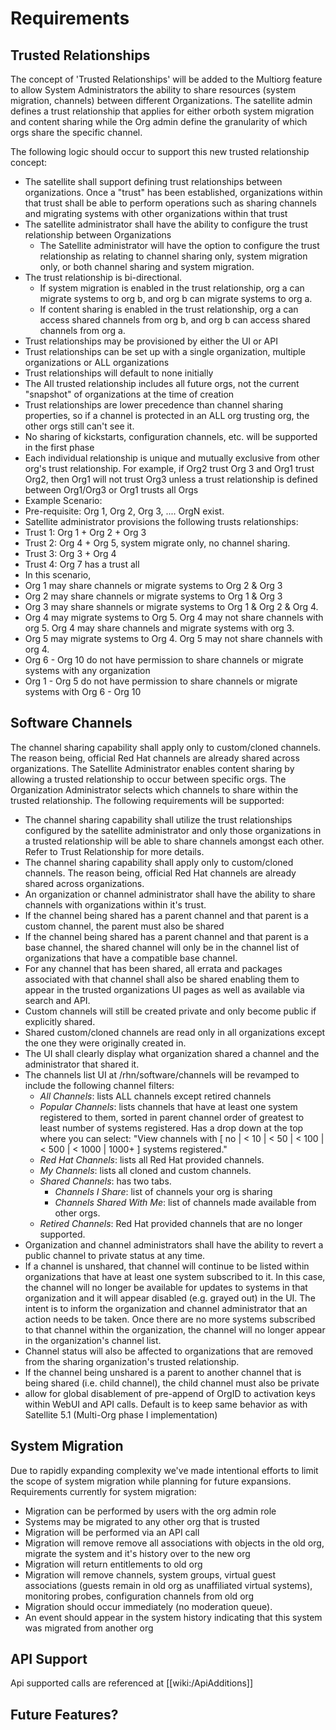 # Requirements

## Trusted Relationships




The concept of 'Trusted Relationships' will be added to the Multiorg feature to allow System Administrators the ability to share resources (system migration, channels) between different Organizations. The satellite admin defines a trust relationship that applies for either orboth system migration and content sharing while the Org admin define the granularity of which orgs share the specific channel. 

The following logic should occur to support this new trusted relationship concept:

 * The satellite shall support defining trust relationships between organizations. Once a "trust" has been established, organizations within that trust shall be able to perform operations such as sharing channels and migrating systems with other organizations within that trust
 * The satellite administrator shall have the ability to configure the trust relationship between Organizations
   * The Satellite administrator will have the option to configure the trust relationship as relating to channel sharing only, system migration only, or both channel sharing and system migration.
 * The trust relationship is bi-directional.
   * If system migration is enabled in the trust relationship, org a can migrate systems to org b, and org b can migrate systems to org a.
   * If content sharing is enabled in the trust relationship, org a can access shared channels from org b, and org b can access shared channels from org a.
 * Trust relationships may be provisioned by either the UI or API
 * Trust relationships can be set up with a single organization, multiple organizations or ALL organizations
 * Trust relationships will default to none initially
 * The All trusted relationship includes all future orgs, not the current "snapshot" of organizations at the time of creation
 * Trust relationships are lower precedence than channel sharing properties, so if a channel is protected in an ALL org trusting org, the other orgs still can't see it.
 * No sharing of kickstarts, configuration channels, etc. will be supported in the first phase
 * Each individual relationship is unique and mutually exclusive from other org's trust relationship. For example, if Org2 trust Org 3 and Org1 trust Org2, then Org1 will not trust Org3 unless a trust relationship is defined between Org1/Org3 or Org1 trusts all Orgs
 * Example Scenario:
  * Pre-requisite: Org 1, Org 2, Org 3, .... OrgN exist. 
  * Satellite administrator provisions the following trusts relationships: 
   * Trust 1: Org 1 + Org 2 + Org 3 
   * Trust 2: Org 4 + Org 5, system migrate only, no channel sharing.
   * Trust 3: Org 3 + Org 4 
   * Trust 4: Org 7 has a trust all 
  * In this scenario, 
   * Org 1 may share channels or migrate systems to Org 2 & Org 3 
   * Org 2 may share channels or migrate systems to Org 1 & Org 3 
   * Org 3 may share shannels or migrate systems to Org 1 & Org 2 & Org 4.
   * Org 4 may migrate systems to Org 5. Org 4 may not share channels with org 5. Org 4 may share channels and migrate systems with org 3.
   * Org 5 may migrate systems to Org 4. Org 5 may not share channels with org 4.
   * Org 6 - Org 10 do not have permission to share channels or migrate systems with any organization
   * Org 1 - Org 5 do not have permission to share channels or migrate systems with Org 6 - Org 10 
## Software Channels

The channel sharing capability shall apply only to custom/cloned channels. The reason being, official Red Hat channels are already shared across organizations. The Satellite Administrator enables content sharing by allowing a trusted relationship to occur between specific orgs. The Organization Administrator selects which channels to share within the trusted relationship. The following requirements will be supported: 

 * The channel sharing capability shall utilize the trust relationships configured by the satellite administrator and only those organizations in a trusted relationship will be able to share channels amongst each other. Refer to  Trust Relationship for more details. 
 * The channel sharing capability shall apply only to custom/cloned channels. The reason being, official Red Hat channels are already shared across organizations. 
 * An organization or channel administrator shall have the ability to share channels with organizations within it's trust. 
 * If the channel being shared has a parent channel and that parent is a custom channel, the parent must also be shared
 * If the channel being shared has a parent channel and that parent is a base channel, the shared channel will only be in the channel list of organizations that have a compatible base channel. 
 * For any channel that has been shared, all errata and packages associated with that channel shall also be shared enabling them to appear in the trusted organizations UI pages as well as available via search and API.
 * Custom channels will still be created private and only become public if explicitly shared. 
 * Shared custom/cloned channels are read only in all organizations except the one they were originally created in.
 * The UI shall clearly display what organization shared a channel and the administrator that shared it. 
 * The channels list UI at /rhn/software/channels will be revamped to include the following channel filters:
   * *All Channels*: lists ALL channels except retired channels
   * *Popular Channels*: lists channels that have at least one system registered to them, sorted in parent channel order of greatest to least number of systems registered. Has a drop down at the top where you can select: "View channels with [ no | < 10 | < 50 | < 100 | < 500 | < 1000 | 1000+ ] systems registered."
   * *Red Hat Channels*: lists all Red Hat provided channels.
   * *My Channels*: lists all cloned and custom channels.
   * *Shared Channels*: has two tabs.
     * *Channels I Share*: list of channels your org is sharing
     * *Channels Shared With Me*: list of channels made available from other orgs.
   * *Retired Channels*: Red Hat provided channels that are no longer supported. 
 * Organization and channel administrators shall have the ability to revert a public channel to private status at any time. 
 * If a channel is unshared, that channel will continue to be listed within organizations that have at least one system subscribed to it. In this case, the channel will no longer be available for updates to systems in that organization and it will appear disabled (e.g. grayed out) in the UI. The intent is to inform the organization and channel administrator that an action needs to be taken. Once there are no more systems subscribed to that channel within the organization, the channel will no longer appear in the organization's channel list.
 * Channel status will also be affected to organizations that are removed from the sharing organization's trusted relationship. 
 * If the channel being unshared is a parent to another channel that is being shared (i.e. child channel), the child channel must also be private
 * allow for global disablement of pre-append of OrgID to activation keys within WebUI and API calls. Default is to keep same behavior as with Satellite 5.1 (Multi-Org phase I implementation)
## System Migration

Due to rapidly expanding complexity we've made intentional efforts to limit the scope of system migration while planning for future expansions. Requirements currently for system migration:

 * Migration can be performed by users with the org admin role
 * Systems may be migrated to any other org that is trusted
 * Migration will be performed via an API call
 * Migration will remove remove all associations with objects in the old org, migrate the system and it's history over to the new org
 * Migration will return entitlements to old org
 * Migration will remove channels, system groups, virtual guest associations (guests remain in old org as unaffiliated virtual systems), monitoring probes, configuration channels from old org
 * Migration should occur immediately (no moderation queue).
 * An event should appear in the system history indicating that this system was migrated from another org
## API Support

Api supported calls are referenced at [[wiki:/ApiAdditions]]

## Future Features?




